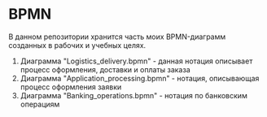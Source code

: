 # BPMN
В данном репозитории хранится часть моих BPMN-диаграмм созданных в рабочих и учебных целях.
1) Диаграмма "Logistics_delivery.bpmn" - данная нотация описывает процесс оформления, доставки и оплаты заказа
2) Диаграмма "Application_processing.bpmn" - нотация, описывающая процесс оформления заявки
3) Диаграмма "Banking_operations.bpmn" - нотация по банковским операциям

